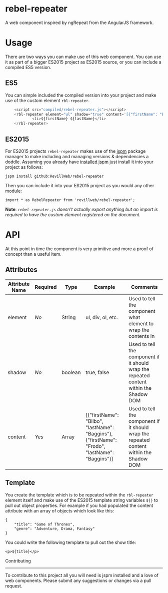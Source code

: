 rebel-repeater
==============

A web component inspired by ngRepeat from the AngularJS framework.

Usage
=====

There are two ways you can make use of this web component. You can use it as part of a bigger ES2015 project as ES2015 source, or you can include a compiled ES5 version.


ES5
---

You can simple included the compiled version into your project and make use of the custom element `rbl-repeater`.

```javascript
    <script src="compiled/rebel-repeater.js"></script>
    <rbl-repeater element="ul" shadow="true" content='[{"firstName": "Bilbo", "lastName": "Baggins"}]'>
            <li>${firstName} ${lastName}</li>
    </rbl-repeater>
```

ES2015
------

For ES2015 projects `rebel-repeater` makes use of the [jspm](http://jspm.io/) package manager to make including and managing versions & dependencies a doddle. Assuming you already have [installed jspm](http://jspm.io/docs/getting-started.html) just install it into your project as follows:

`jspm install github:RevillWeb/rebel-repeater`

Then you can include it into your ES2015 project as you would any other module:

`import * as RebelRepeater from 'revillweb/rebel-repeater';`

**Note**: *`rebel-repeater.js` doesn't actually export anything but an import is required to have the custom element registered on the document.*

API
===

At this point in time the component is very primitive and more a proof of concept than a useful item. 

Attributes
----------

| Attribute Name | Required | Type | Example | Comments |
| -------------- | -------- | ---- | ------- | -------- |
| element        |   *No*   | String | ul, div, ol, etc. | Used to tell the component what element to wrap the contents in |
| shadow         |   *No*   | boolean | true, false | Used to tell the component if it should wrap the repeated content within the Shadow DOM |
| content        |   *Yes*  | Array | [{"firstName": "Bilbo", "lastName": "Baggins"}, {"firstName": "Frodo", "lastName": "Baggins"}] | Used to tell the component if it should wrap the repeated content within the Shadow DOM |

Template
--------

You create the template which is to be repeated within the `rbl-repeater` element itself and make use of the ES2015 template string variables `${}` to pull out object properties. For example if you had populated the content attribute with an array of objects which look like this:

```
{
    "title": "Game of Thrones",
    "genre": "Adventure, Drama, Fantasy"
}
```

You could write the following template to pull out the show title:

`<p>${title}</p>`

Contributing
____________

To contribute to this project all you will need is jspm installed and a love of web components. Please submit any suggestions or changes via a pull request.